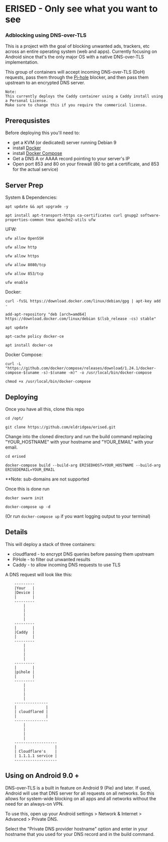 # ERISED - Only see what you want to see
### Adblocking using DNS-over-TLS


This is a project with the goal of blocking unwanted ads, trackers, etc across an entire operating system (web and apps). Currently focusing on Android since that's the only major OS with a native DNS-over-TLS implementation.

This group of containers will accept incoming DNS-over-TLS (DoH) requests, pass them through the [Pi-hole](https://pi-hole.net/) blocker, and then pass them upstream to an encrypted DNS server.

    Note:
    This currently deploys the Caddy container using a Caddy install using a Personal License. 
    Make sure to change this if you require the commerical license.

## Prerequsistes

Before deploying this you'll need to:

* get a KVM (or dedicated) server running Debian 9
* install [Docker](https://www.digitalocean.com/community/tutorials/how-to-install-and-use-docker-on-debian-9)
* install [Docker Compose](https://docs.docker.com/compose/install/)
* Get a DNS A or AAAA record pointing to your server's IP
* Open port 853 and 80 on your firewall (80 to get a certificate, and 853 for the actual service) 

## Server Prep

System & Dependencies:

`apt update && apt upgrade -y`

`apt install apt-transport-https ca-certificates curl gnupg2 software-properties-common tmux apache2-utils ufw`

UFW:

`ufw allow OpenSSH`

`ufw allow http`

`ufw allow https`

`ufw allow 8080/tcp`

`ufw allow 853/tcp`

`ufw enable`

Docker:

`curl -fsSL https://download.docker.com/linux/debian/gpg | apt-key add -`

`add-apt-repository "deb [arch=amd64] https://download.docker.com/linux/debian $(lsb_release -cs) stable"`

`apt update`

`apt-cache policy docker-ce`

`apt install docker-ce`

Docker Compose:

`curl -L "https://github.com/docker/compose/releases/download/1.24.1/docker-compose-$(uname -s)-$(uname -m)" -o /usr/local/bin/docker-compose`

`chmod +x /usr/local/bin/docker-compose`

## Deploying

Once you have all this, clone this repo

`cd /opt/`

`git clone https://github.com/eldridgea/erised.git`

Change into the cloned directory and run the build command replacing "YOUR_HOSTNAME" with your hostname and "YOUR_EMAIL" with your email.

`cd erised`

`docker-compose build --build-arg ERISEDHOST=YOUR_HOSTNAME --build-arg ERISEDEMAIL=YOUR_EMAIL`

**Note: sub-domains are not supported

Once this is done run 

`docker swarm init`

`docker-compose up -d`

(Or run `docker-compose up` if you want logging output to your terminal)


## Details

This will deploy a stack of three containers:

* cloudflared - to encrypt DNS queries before passing them upstream
* PiHole - to filter out unwanted results
* Caddy - to allow incoming DNS requests to use TLS

A DNS request will look like this:

        ---------
        |Your   |
        |Device |
        |       |
        ---------
            |
            |
            |
            |
        ---------
        |       |
        |Caddy  |
        |       |
        ---------
            |
            |
            |
            |
        ---------
        |       |
        |pihole |
        |       |
        ---------   
            |
            |
            |
            |
        ---------------
        |             |
        | cloudflared |
        |             |
        ---------------
            |
            |
            |
            |
        -------------------
        |                 |
        | Cloudflare's    |
        | 1.1.1.1 service |
        -------------------

## Using on Android 9.0 +
DNS-over-TLS is a built in feature on Android 9 (Pie) and later. If used, Android will use that DNS server for all requests on all networks. So this allows for system-wide blocking on all apps and all networks without the need for an always-on VPN.

To use this, open up your Android settings > Network & Internet > Advanced > Private DNS.

Select the "Private DNS provider hostname" option and enter in your hostname that you used for your DNS record and in the build command.
